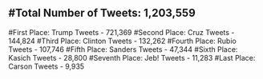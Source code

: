 #Total Number of Tweets: 1,203,559 
---
#First Place: Trump Tweets - 721,369
#Second Place: Cruz Tweets - 144,824
#Third Place: Clinton Tweets - 132,262
#Fourth Place: Rubio Tweets - 107,746
#Fifth Place: Sanders Tweets - 47,344
#Sixth Place: Kasich Tweets - 28,800
#Seventh Place: Jeb! Tweets - 11,283
#Last Place: Carson Tweets - 9,935
